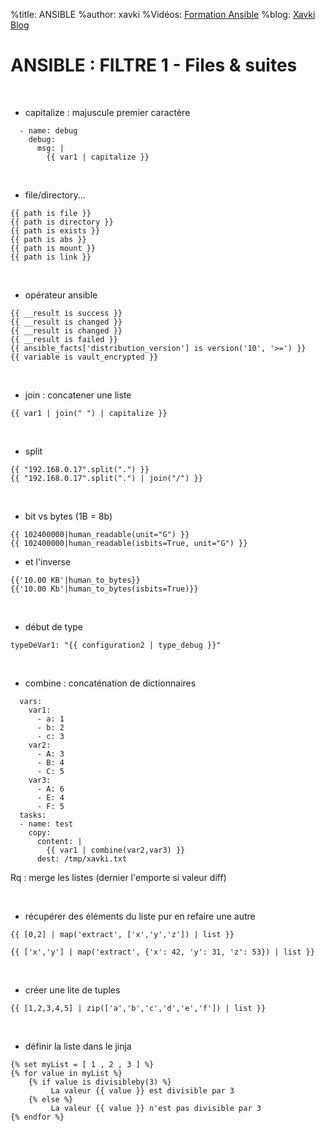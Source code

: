 %title: ANSIBLE
%author: xavki
%Vidéos: [Formation Ansible](https://www.youtube.com/playlist?list=PLn6POgpklwWoCpLKOSw3mXCqbRocnhrh-)
%blog: [Xavki Blog](https://xavki.blog)


# ANSIBLE : FILTRE 1 - Files & suites


<br>

* capitalize : majuscule premier caractère


```
  - name: debug
    debug:
      msg: |
        {{ var1 | capitalize }}
```

<br>

* file/directory...

```
{{ path is file }}
{{ path is directory }}
{{ path is exists }}
{{ path is abs }}
{{ path is mount }}
{{ path is link }}
```

<br>

* opérateur ansible

```
{{ __result is success }}
{{ __result is changed }}
{{ __result is changed }}
{{ __result is failed }}
{{ ansible_facts['distribution_version'] is version('10', '>=') }}
{{ variable is vault_encrypted }}
```

<br>

* join : concatener une liste

```
{{ var1 | join(" ") | capitalize }}
```

<br>

* split 

```
{{ "192.168.0.17".split(".") }}
{{ "192.168.0.17".split(".") | join("/") }}
```

<br>

* bit vs bytes (1B = 8b)

```
{{ 102400000|human_readable(unit="G") }}
{{ 102400000|human_readable(isbits=True, unit="G") }}
```

* et l'inverse

```
{{'10.00 KB'|human_to_bytes}}
{{'10.00 Kb'|human_to_bytes(isbits=True)}}
```

<br>

* début de type

```
typeDeVar1: "{{ configuration2 | type_debug }}"
```

<br>

* combine : concaténation de dictionnaires

```
  vars:
    var1: 
      - a: 1
      - b: 2
      - c: 3
    var2: 
      - A: 3
      - B: 4
      - C: 5
    var3: 
      - A: 6
      - E: 4
      - F: 5
  tasks:
  - name: test
    copy:
      content: |
        {{ var1 | combine(var2,var3) }}
      dest: /tmp/xavki.txt
```

Rq : merge les listes (dernier l'emporte si valeur diff)

<br>

* récupérer des éléments du liste pur en refaire une autre

```
{{ [0,2] | map('extract', ['x','y','z']) | list }}
```

```
{{ ['x','y'] | map('extract', {'x': 42, 'y': 31, 'z': 53}) | list }}
```

<br>

* créer une lite de tuples

```
{{ [1,2,3,4,5] | zip(['a','b','c','d','e','f']) | list }}
```

<br>

* définir la liste dans le jinja

```
{% set myList = [ 1 , 2 , 3 ] %}
{% for value in myList %}
    {% if value is divisibleby(3) %}
         La valeur {{ value }} est divisible par 3
    {% else %}
         La valeur {{ value }} n'est pas divisible par 3
{% endfor %}
```
